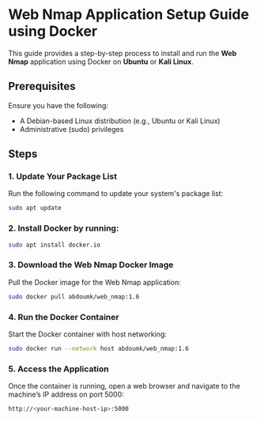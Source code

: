 # Web Nmap Application Setup Guide using Docker

This guide provides a step-by-step process to install and run the **Web Nmap** application using Docker on **Ubuntu** or **Kali Linux**.

## Prerequisites

Ensure you have the following:
- A Debian-based Linux distribution (e.g., Ubuntu or Kali Linux)
- Administrative (sudo) privileges

## Steps

### 1. Update Your Package List

Run the following command to update your system's package list:

```bash
sudo apt update
```
### 2. Install Docker by running:
```bash
sudo apt install docker.io
```
### 3. Download the Web Nmap Docker Image
Pull the Docker image for the Web Nmap application:
```bash
sudo docker pull abdoumk/web_nmap:1.6
```
### 4. Run the Docker Container
Start the Docker container with host networking:
```bash
sudo docker run --network host abdoumk/web_nmap:1.6
```
### 5. Access the Application
Once the container is running, open a web browser and navigate to the machine’s IP address on port 5000:
```bash
http://<your-machine-host-ip>:5000
```
